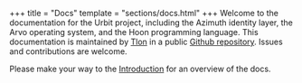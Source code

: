 +++
title = "Docs"
template = "sections/docs.html"
+++
Welcome to the documentation for the Urbit project, including the Azimuth identity layer, the Arvo operating system, and the Hoon programming language. This documentation is maintained by [Tlon](https://tlon.io) in a public [Github repository](https://github.com/urbit/docs). Issues and contributions are welcome.

Please make your way to the [Introduction](/getting-started/) for an overview of the docs.
